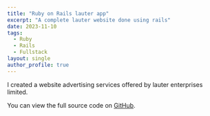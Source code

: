 ```yaml
---
title: "Ruby on Rails lauter app"
excerpt: "A complete lauter website done using rails"
date: 2023-11-10
tags:
  - Ruby
  - Rails
  - Fullstack
layout: single
author_profile: true
---
```



I created a website advertising services offered by lauter enterprises limited.

You can view the full source code on [GitHub](https://github.com/Lugadilu/lauter-main).
